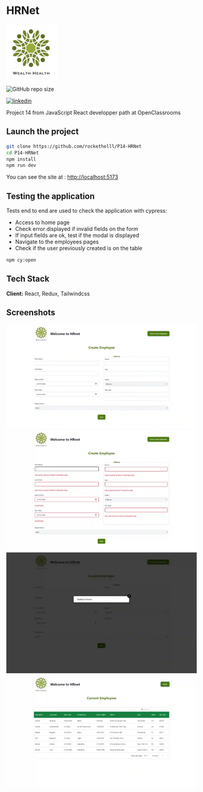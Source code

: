 # HRNet

![Logo](./public/images/HRnet.png)

![GitHub repo size](https://img.shields.io/github/repo-size/rockethelll/P14-HRNet)

[![linkedin](https://img.shields.io/badge/linkedin-0A66C2?style=for-the-badge&logo=linkedin&logoColor=white)](https://www.linkedin.com/in/alec-remond/)

Project 14 from JavaScript React developper path at OpenClassrooms

## Launch the project

```bash
git clone https://github.com/rockethelll/P14-HRNet
cd P14-HRNet
npm install
npm run dev
```

You can see the site at : <http://localhost:5173>

## Testing the application

Tests end to end are used to check the application with cypress:

- Access to home page
- Check error displayed if invalid fields on the form
- If input fields are ok, test if the modal is displayed
- Navigate to the employees pages
- Check if the user previously created is on the table

```bash
npm cy:open
```

## Tech Stack

**Client:** React, Redux, Tailwindcss

## Screenshots

![App Screenshot](./public/screenshots/Form.webp)
![App Screenshot](./public/screenshots/Errors.webp)
![App Screenshot](./public/screenshots/Modal.webp)
![App Screenshot](./public/screenshots/Employees.webp)
